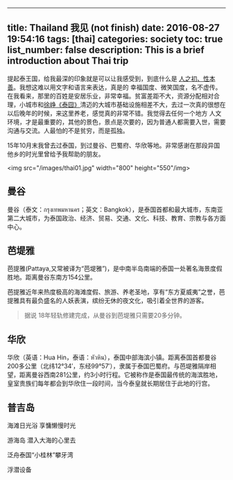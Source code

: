 
---
title: Thailand 我见 (not finish)
date: 2016-08-27 19:54:16
tags: [thai]
categories: society
toc: true
list_number: false
description: This is a brief introduction about Thai trip
---

提起泰王国，给我最深的印象就是可以让我感受到，到底什么是 [人之初、性本善][1]。我想这难以用文字和语言来表达，真是的 幸福国度、微笑国度，名不虚传。在我看来，那里的百姓是安居乐业，非常幸福。贫富差距不大，资源分配相对合理，小城市和[徐峥《泰囧》][2]清迈的大城市基础设施相差不大，去过一次真的很想在以后晚年的时候，来这里养老，感觉真的非常不错。我觉得去任何一个地方 人文环境，才是最重要的，其他的景色，景点是次要的，因为普通人都需要入世，需要沟通与交流。人最怕的不是贫穷，而是孤独。

15年10月末我曾去过泰国，到过曼谷、巴蜀府、华欣等地。非常感谢在那段异国他乡的时光里曾给予我帮助的朋友。

<img src="/images/thai01.jpg" width="800" height="550"/img>


## 曼谷

曼谷（泰文：กรุงเทพมหานคร；英文：Bangkok），是泰国首都和最大城市，东南亚第二大城市，为泰国政治、经济、贸易、交通、文化、科技、教育、宗教与各方面中心。

## 芭堤雅

芭提雅(Pattaya,又常被译为“芭堤雅”)，是中南半岛南端的泰国一处著名海景度假胜地。距离曼谷东南方154公里。

芭提雅近年来热度极高的海滩度假、旅游、养老圣地，享有“东方夏威夷”之誉，芭提雅具有最负盛名的人妖表演，缤纷无休的夜文化，吸引着全世界的游客。

> 据说 18年轻轨修建完成，从曼谷到芭堤雅只需要20多分钟。

## 华欣

华欣（英语：Hua Hin，泰语：หัวหิน），泰国中部海滨小镇。距离泰国首都曼谷200多公里（北纬12°34′，东经99°57′），隶属于泰国巴蜀府。与芭堤雅隔岸相望，距离曼谷西南281公里，约3小时行程。它被称作是泰国最传统的海滨胜地，皇室贵族们每年都会到华欣住一段时间，当今泰皇就长期居住于此地的行宫。

## 普吉岛

海滩日光浴 享慵懒慢时光

游海岛 潜入大海的心里去

泛舟泰国“小桂林”攀牙湾 

浮潜设备

[1]: https://zh.wikipedia.org/wiki/三字经
[2]: https://zh.wikipedia.org/wiki/人再囧途之泰囧
[3]: http://www.17u.com/destination/guide_show_3144_11.html
[11]: /images/life-thai-01.jpg